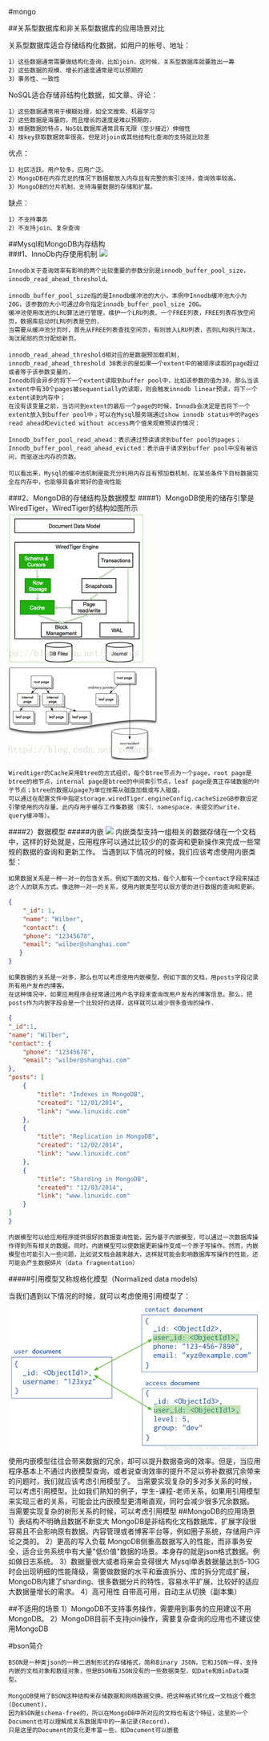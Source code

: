 #mongo

##关系型数据库和非关系型数据库的应用场景对比

关系型数据库适合存储结构化数据，如用户的帐号、地址：
    
    1）这些数据通常需要做结构化查询，比如join，这时候，关系型数据库就要胜出一筹
    2）这些数据的规模、增长的速度通常是可以预期的
    3）事务性、一致性

NoSQL适合存储非结构化数据，如文章、评论：

    1）这些数据通常用于模糊处理，如全文搜索、机器学习
    2）这些数据是海量的，而且增长的速度是难以预期的，
    3）根据数据的特点，NoSQL数据库通常具有无限（至少接近）伸缩性
    4）按key获取数据效率很高，但是对join或其他结构化查询的支持就比较差

优点：

    1）社区活跃，用户较多，应用广泛。
    2）MongoDB在内存充足的情况下数据都放入内存且有完整的索引支持，查询效率较高。
    3）MongoDB的分片机制，支持海量数据的存储和扩展。
缺点：

    1）不支持事务
    2）不支持join、复杂查询
##Mysql和MongoDB内存结构   
###1、InnoDb内存使用机制
![](.mongo_images/innodb.png)
    
    Innodb关于查询效率有影响的两个比较重要的参数分别是innodb_buffer_pool_size，innodb_read_ahead_threshold。
    
    innodb_buffer_pool_size指的是Innodb缓冲池的大小，本例中Innodb缓冲池大小为20G，该参数的大小可通过命令指定innodb_buffer_pool_size 20G。
    缓冲池使用改进的LRU算法进行管理，维护一个LRU列表、一个FREE列表，FREE列表存放空闲页，数据库启动时LRU列表是空的，
    当需要从缓冲池分页时，首先从FREE列表查找空闲页，有则放入LRU列表，否则LRU执行淘汰，淘汰尾部的页分配给新页。
    
    innodb_read_ahead_threshold相对应的是数据预加载机制，innodb_read_ahead_threshold 30表示的是如果一个extent中的被顺序读取的page超过或者等于该参数变量的，
    Innodb将会异步的将下一个extent读取到buffer pool中，比如该参数的值为30，那么当该extent中有30个pages被sequentially的读取，则会触发innodb linear预读，将下一个extent读到内存中；
    在没有该变量之前，当访问到extent的最后一个page的时候，Innodb会决定是否将下一个extent放入到buffer pool中；可以在Mysql服务端通过show innodb status中的Pages read ahead和evicted without access两个值来观察预读的情况：
    
    Innodb_buffer_pool_read_ahead：表示通过预读请求到buffer pool的pages；
    Innodb_buffer_pool_read_ahead_evicted：表示由于请求到buffer pool中没有被访问，而驱逐出内存的页数。
    
    可以看出来，Mysql的缓冲池机制是能充分利用内存且有预加载机制，在某些条件下目标数据完全在内存中，也能够具备非常好的查询性能
###2、MongoDB的存储结构及数据模型
####1）MongoDB使用的储存引擎是WiredTiger，WiredTiger的结构如图所示
![](.mongo_images/wiredTiger.png)
![](.mongo_images/wireTiger_cache.png)
    
    Wiredtiger的Cache采用Btree的方式组织，每个Btree节点为一个page，root page是btree的根节点，internal page是btree的中间索引节点，leaf page是真正存储数据的叶子节点；btree的数据以page为单位按需从磁盘加载或写入磁盘。
    可以通过在配置文件中指定storage.wiredTiger.engineConfig.cacheSizeGB参数设定引擎使用的内存量。此内存用于缓存工作集数据（索引、namespace，未提交的write，query缓冲等）。
####2）数据模型
#####内嵌
![](.mongo_images/embeded_model.png)
内嵌类型支持一组相关的数据存储在一个文档中，这样的好处就是，应用程序可以通过比较少的的查询和更新操作来完成一些常规的数据的查询和更新工作。
当遇到以下情况的时候，我们应该考虑使用内嵌类型：

    如果数据关系是一种一对一的包含关系，例如下面的文档，每个人都有一个contact字段来描述这个人的联系方式。像这种一对一的关系，使用内嵌类型可以很方便的进行数据的查询和更新。
```json
{
    "_id": 1,
    "name": "Wilber",
    "contact": {
    "phone": "12345678",
    "email": "wilber@shanghai.com"
   }
}
```

    如果数据的关系是一对多，那么也可以考虑使用内嵌模型。例如下面的文档，用posts字段记录所有用户发布的博客。
    在这种情况中，如果应用程序会经常通过用户名字段来查询改用户发布的博客信息。那么，把posts作为内嵌字段会是一个比较好的选择，这样就可以减少很多查询的操作.

```json
{
"_id":1,
"name": "Wilber",
"contact": {
    "phone": "12345678",
    "email": "wilber@shanghai.com"
},
"posts": [
    {
        "title": "Indexes in MongoDB",
        "created": "12/01/2014",
        "link": "www.linuxidc.com"
    },
    {
        "title": "Replication in MongoDB",
        "created": "12/02/2014",
        "link": "www.linuxidc.com"
    },
    {
        "title": "Sharding in MongoDB",
        "created": "12/03/2014",
        "link": "www.linuxidc.com"
    }
]
}
```

    内嵌模型可以给应用程序提供很好的数据查询性能，因为基于内嵌模型，可以通过一次数据库操作得到所有相关的数据。同时，内嵌模型可以使数据更新操作变成一个原子写操作。然而，内嵌模型也可能引入一些问题，比如说文档会越来越大，这样就可能会影响数据库写操作的性能，还可能会产生数据碎片（data fragmentation）
#####引用模型又称规格化模型（Normalized data models)

当我们遇到以下情况的时候，就可以考虑使用引用模型了：
![](.mongo_images/refer_model.png)
    使用内嵌模型往往会带来数据的冗余，却可以提升数据查询的效率。但是，当应用程序基本上不通过内嵌模型查询，或者说查询效率的提升不足以弥补数据冗余带来的问题时，我们就应该考虑引用模型了。
    当需要实现复杂的多对多关系的时候，可以考虑引用模型。比如我们熟知的例子，学生-课程-老师关系，如果用引用模型来实现三者的关系，可能会比内嵌模型更清晰直观，同时会减少很多冗余数据。
    当需要实现复杂的树形关系的时候，可以考虑引用模型
##MongoDB的应用场景
    1）表结构不明确且数据不断变大
    MongoDB是非结构化文档数据库，扩展字段很容易且不会影响原有数据。内容管理或者博客平台等，例如圈子系统，存储用户评论之类的。
    2）更高的写入负载
    MongoDB侧重高数据写入的性能，而非事务安全，适合业务系统中有大量"低价值"数据的场景。本身存的就是json格式数据。例如做日志系统。
    3）数据量很大或者将来会变得很大
    Mysql单表数据量达到5-10G时会出现明细的性能降级，需要做数据的水平和垂直拆分、库的拆分完成扩展，MongoDB内建了sharding、很多数据分片的特性，容易水平扩展，比较好的适应大数据量增长的需求。
    4）高可用性
    自带高可用，自动主从切换（副本集）

##不适用的场景
    1）MongoDB不支持事务操作，需要用到事务的应用建议不用MongoDB。
    2）MongoDB目前不支持join操作，需要复杂查询的应用也不建议使用MongoDB

#bson简介

    BSON是一种类json的一种二进制形式的存储格式，简称Binary JSON，它和JSON一样，支持内嵌的文档对象和数组对象，但是BSON有JSON没有的一些数据类型，如Date和BinData类型。

    MongoDB使用了BSON这种结构来存储数据和网络数据交换。把这种格式转化成一文档这个概念(Document)，
    因为BSON是schema-free的，所以在MongoDB中所对应的文档也有这个特征，这里的一个Document也可以理解成关系数据库中的一条记录(Record)，
    只是这里的Document的变化更丰富一些，如Document可以嵌套

